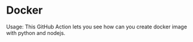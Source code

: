 # Docker
Usage:
This GitHub Action lets you see how can you create docker image with python and nodejs.
